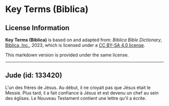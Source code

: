 # Key Terms (Biblica)

## License Information

**Key Terms (Biblica)** is based on and adapted from: _Biblica Bible Dictionary_, [Biblica, Inc.](https://www.biblica.com/), 2023, which is licensed under a [CC BY-SA 4.0 license](https://creativecommons.org/licenses/by-sa/4.0/legalcode.en).

This markdown version is provided under the same license.



--------------------------------

## Jude (id: 133420)

L'un des frères de Jésus. Au début, il ne croyait pas que Jésus était le Messie. Plus tard, il a fait confiance à Jésus et est devenu un chef au sein des églises. Le Nouveau Testament contient une lettre qu'il a écrite.


